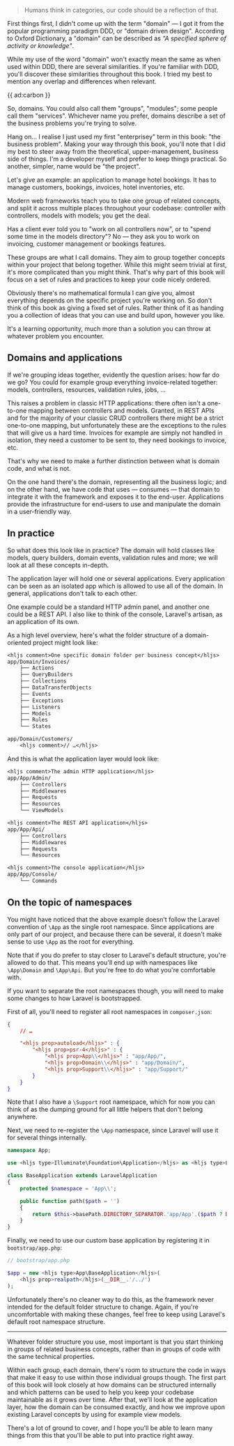> Humans think in categories, our code should be a reflection of that.

First things first, I didn't come up with the term "domain" — I got it from the popular programming paradigm DDD, or "domain driven design". According to Oxford Dictionary, a "domain" can be described as *"A specified sphere of activity or knowledge"*.

While my use of the word "domain" won't exactly mean the same as when used within DDD, there are several similarities. If you're familiar with DDD, you'll discover these similarities throughout this book. I tried my best to mention any overlap and differences when relevant.

{{ ad:carbon }}

So, domains. You could also call them "groups", "modules"; some people call them "services". Whichever name you prefer, domains describe a set of the business problems you're trying to solve.

Hang on… I realise I just used my first "enterprisey" term in this book: "the business problem". Making your way through this book, you'll note that I did my best to steer away from the theoretical, upper-management, business side of things. I'm a developer myself and prefer to keep things practical. So another, simpler, name would be "the project". 

Let's give an example: an application to manage hotel bookings. It has to manage customers, bookings, invoices, hotel inventories, etc. 

Modern web frameworks teach you to take one group of related concepts, and split it across multiple places throughout your codebase: controller with controllers, models with models; you get the deal.

Has a client ever told you to "work on all controllers now", or to "spend some time in the models directory"? No — they ask you to work on invoicing, customer management or bookings features.

These groups are what I call domains. They aim to group together concepts within your project that belong together. While this might seem trivial at first, it's more complicated than you might think. That's why part of this book will focus on a set of rules and practices to keep your code nicely ordered.

Obviously there's no mathematical formula I can give you, almost everything depends on the specific project you're working on. So don't think of this book as giving a fixed set of rules. Rather think of it as handing you a collection of ideas that you can use and build upon, however you like.

It's a learning opportunity, much more than a solution you can throw at whatever problem you encounter.

## Domains and applications

If we're grouping ideas together, evidently the question arises: how far do we go? You could for example group everything invoice-related together: models, controllers, resources, validation rules, jobs, …

This raises a problem in classic HTTP applications: there often isn't a one-to-one mapping between controllers and models. Granted, in REST APIs and for the majority of your classic CRUD controllers there might be a strict one-to-one mapping, but unfortunately these are the exceptions to the rules that will give us a hard time. Invoices for example are simply not handled in isolation, they need a customer to be sent to, they need bookings to invoice, etc.

That's why we need to make a further distinction between what is domain code, and what is not.

On the one hand there's the domain, representing all the business logic; and on the other hand, we have code that uses — consumes — that domain to integrate it with the framework and exposes it to the end-user. Applications provide the infrastructure for end-users to use and manipulate the domain in a user-friendly way.

## In practice

So what does this look like in practice? The domain will hold classes like models, query builders, domain events, validation rules and more; we will look at all these concepts in-depth.

The application layer will hold one or several applications. Every application can be seen as an isolated app which is allowed to use all of the domain. In general, applications don't talk to each other.

One example could be a standard HTTP admin panel, and another one could be a REST API. I also like to think of the console, Laravel's artisan, as an application of its own.

As a high level overview, here's what the folder structure of a domain-oriented project might look like:

```txt
<hljs comment>One specific domain folder per business concept</hljs>
app/Domain/Invoices/
    ├── Actions
    ├── QueryBuilders
    ├── Collections
    ├── DataTransferObjects
    ├── Events
    ├── Exceptions
    ├── Listeners
    ├── Models
    ├── Rules
    └── States

app/Domain/Customers/
    <hljs comment>// …</hljs>
```

And this is what the application layer would look like:

```txt
<hljs comment>The admin HTTP application</hljs>
app/App/Admin/
    ├── Controllers
    ├── Middlewares
    ├── Requests
    ├── Resources
    └── ViewModels

<hljs comment>The REST API application</hljs>
app/App/Api/
    ├── Controllers
    ├── Middlewares
    ├── Requests
    └── Resources

<hljs comment>The console application</hljs>
app/App/Console/
    └── Commands
```

## On the topic of namespaces

You might have noticed that the above example doesn't follow the Laravel convention of `\App` as the single root namespace. Since applications are only part of our project, and because there can be several, it doesn't make sense to use `\App` as the root for everything.

Note that if you do prefer to stay closer to Laravel's default structure, you're allowed to do that. This means you'll end up with namespaces like `\App\Domain` and `\App\Api`. But you're free to do what you're comfortable with.

If you want to separate the root namespaces though, you will need to make some changes to how Laravel is bootstrapped. 

First of all, you'll need to register all root namespaces in `composer.json`:

```json
{
    // …

    "<hljs prop>autoload</hljs>" : {
        "<hljs prop>psr-4</hljs>" : {
            "<hljs prop>App\\</hljs>" : "app/App/",
            "<hljs prop>Domain\\</hljs>" : "app/Domain/",
            "<hljs prop>Support\\</hljs>" : "app/Support/"
        }
    }
}
```

Note that I also have a `\Support` root namespace, which for now you can think of as the dumping ground for all little helpers that don't belong anywhere.

Next, we need to re-register the `\App` namespace, since Laravel will use it for several things internally.

```php
namespace App;

use <hljs type>Illuminate\Foundation\Application</hljs> as <hljs type>LaravelApplication</hljs>;

class BaseApplication extends LaravelApplication
{
    protected $namespace = 'App\\';

    public function path($path = '')
    {
        return $this->basePath.DIRECTORY_SEPARATOR.'app/App'.($path ? DIRECTORY_SEPARATOR.$path : $path);
    }
}
```

Finally, we need to use our custom base application by registering it in `bootstrap/app.php`:

```php
// bootstrap/app.php

$app = new <hljs type>App\BaseApplication</hljs>(
    <hljs prop>realpath</hljs>(__DIR__.'/../')
);
```

Unfortunately there's no cleaner way to do this, as the framework never intended for the default folder structure to change. Again, if you're uncomfortable with making these changes, feel free to keep using Laravel's default root namespace structure. 

--- 

Whatever folder structure you use, most important is that you start thinking in groups of related business concepts, rather than in groups of code with the same technical properties.

Within each group, each domain, there's room to structure the code in ways that make it easy to use within those individual groups though. The first part of this book will look closely at how domains can be structured internally and which patterns can be used to help you keep your codebase maintainable as it grows over time. After that, we'll look at the application layer, how the domain can be consumed exactly, and how we improve upon existing Laravel concepts by using for example view models.

There's a lot of ground to cover, and I hope you'll be able to learn many things from this that you'll be able to put into practice right away.
